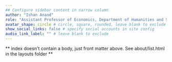 ```yaml
---
## Configure sidebar content in narrow column
author: "Ishan Anand"
role: "Assistant Professor of Economics, Department of Humanities and Social Sciences, IIT Delhi, India"
avatar_shape: circle # circle, square, rounded, leave blank to exclude
show_social_links: false # specify social accounts in site config
audio_link_label: "" # leave blank to exclude
---
```


** index doesn't contain a body, just front matter above.
See about/list.html in the layouts folder **